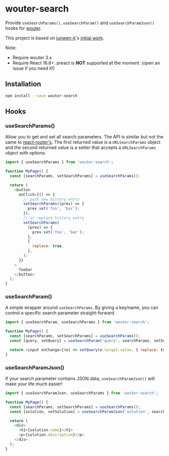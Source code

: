 # wouter-search

Provide `useSearchParams()`, `useSearchParam()` and `useSearchParamJson()` hooks for [wouter](https://github.com/molefrog/wouter).

This project is based on [junwen-k](https://github.com/junwen-k)'s [initial work](https://github.com/molefrog/wouter/pull/391).

Note:

- Require wouter 3.x
- Require React 16.8+. preact is **NOT** supported at the moment. (open an issue if you need it!)

## Installation

```bash
npm install --save wouter-search
```

## Hooks

### useSearchParams()

Allow you to get and set all search parameters. The API is similar but not the same to [react-router's](https://api.reactrouter.com/v7/functions/react_router.useSearchParams.html).
The first returned value is a `URLSearchParams` object and the second returned value is a setter that accepts a `URLSearchParams` object with options.

```js
import { useSearchParams } from 'wouter-search';

function MyPage() {
  const [searchParams, setSearchParams] = useSearchParams();

  return (
    <button
      onClick={() => {
        // push new history entry
        setSearchParams((prev) => {
          prev.set('foo', 'bar');
        });
        // or replace history entry
        setSearchParams(
          (prev) => {
            prev.set('foo', 'bar');
          },
          {
            replace: true,
          },
        );
      }}
    >
      foobar
    </button>
  );
}
```

### useSearchParam()

A simple wrapper around `useSearchParams`. By giving a key/name, you can control a specific search parameter straight-forward.

```js
import { useSearchParam, useSearchParams } from 'wouter-search';

function MyPage() {
  const [searchParams, setSearchParams] = useSearchParams();
  const [query, setQuery] = useSearchParam('query', searchParams, setSearchParams);

  return <input onChange={(e) => setQuery(e.target.value, { replace: true })} />;
}
```

### useSearchParamJson()

If your search parameter contains JSON data, `useSearchParamJson()` will make your life much easier!

```js
import { useSearchParamJson, useSearchParams } from 'wouter-search';

function MyPage() {
  const [searchParams, setSearchParams] = useSearchParams();
  const [solution, setSolution] = useSearchParamJson('solution', searchParams, setSearchParams);

  return (
    <div>
      <h1>{solution.name}</h1>
      <p>{solution.description}</p>
    </div>
  );
}
```
